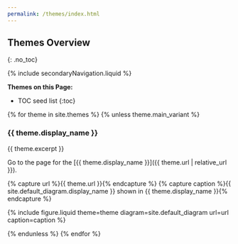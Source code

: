 ```yaml
---
permalink: /themes/index.html
---
```

## Themes Overview
{: .no_toc}

{% include secondaryNavigation.liquid %}

**Themes on this Page:**

* TOC seed list
{:toc}

{% for theme in site.themes %}
{% unless theme.main_variant %}

### {{ theme.display_name }}

{{ theme.excerpt }}

Go to the page for the [{{ theme.display_name }}]({{ theme.url | relative_url }}).

{% capture url %}{{ theme.url }}{% endcapture %}
{% capture caption %}{{ site.default_diagram.display_name }} shown in {{ theme.display_name }}{% endcapture %}

{% include figure.liquid theme=theme diagram=site.default_diagram url=url caption=caption %}

{% endunless %}
{% endfor %}
